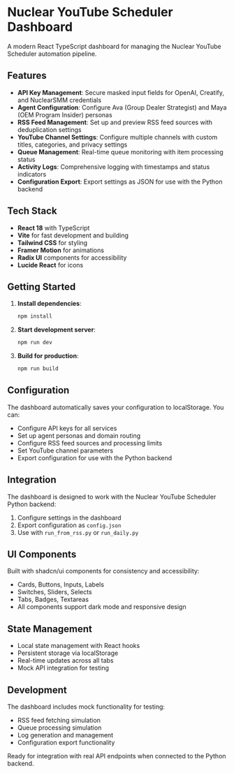 # Nuclear YouTube Scheduler Dashboard

A modern React TypeScript dashboard for managing the Nuclear YouTube Scheduler automation pipeline.

## Features

- **API Key Management**: Secure masked input fields for OpenAI, Creatify, and NuclearSMM credentials
- **Agent Configuration**: Configure Ava (Group Dealer Strategist) and Maya (OEM Program Insider) personas
- **RSS Feed Management**: Set up and preview RSS feed sources with deduplication settings
- **YouTube Channel Settings**: Configure multiple channels with custom titles, categories, and privacy settings
- **Queue Management**: Real-time queue monitoring with item processing status
- **Activity Logs**: Comprehensive logging with timestamps and status indicators
- **Configuration Export**: Export settings as JSON for use with the Python backend

## Tech Stack

- **React 18** with TypeScript
- **Vite** for fast development and building
- **Tailwind CSS** for styling
- **Framer Motion** for animations
- **Radix UI** components for accessibility
- **Lucide React** for icons

## Getting Started

1. **Install dependencies**:
   ```bash
   npm install
   ```

2. **Start development server**:
   ```bash
   npm run dev
   ```

3. **Build for production**:
   ```bash
   npm run build
   ```

## Configuration

The dashboard automatically saves your configuration to localStorage. You can:

- Configure API keys for all services
- Set up agent personas and domain routing
- Configure RSS feed sources and processing limits
- Set YouTube channel parameters
- Export configuration for use with the Python backend

## Integration

The dashboard is designed to work with the Nuclear YouTube Scheduler Python backend:

1. Configure settings in the dashboard
2. Export configuration as `config.json`
3. Use with `run_from_rss.py` or `run_daily.py`

## UI Components

Built with shadcn/ui components for consistency and accessibility:
- Cards, Buttons, Inputs, Labels
- Switches, Sliders, Selects
- Tabs, Badges, Textareas
- All components support dark mode and responsive design

## State Management

- Local state management with React hooks
- Persistent storage via localStorage
- Real-time updates across all tabs
- Mock API integration for testing

## Development

The dashboard includes mock functionality for testing:
- RSS feed fetching simulation
- Queue processing simulation
- Log generation and management
- Configuration export functionality

Ready for integration with real API endpoints when connected to the Python backend.